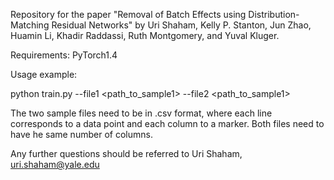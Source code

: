 Repository for the paper "Removal of Batch Effects using Distribution-Matching Residual Networks" by Uri Shaham, Kelly P. Stanton, Jun Zhao, Huamin Li, Khadir Raddassi, Ruth Montgomery, and Yuval Kluger.

Requirements:
    PyTorch1.4
    
Usage example:

python train.py --file1 <path_to_sample1> --file2 <path_to_sample1>

The two sample files need to be in .csv format, where each line corresponds to a data point and each column to a marker. Both files need to have he same number of columns.

Any further questions should be referred to Uri Shaham, uri.shaham@yale.edu
